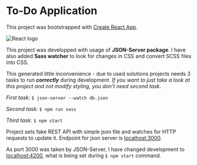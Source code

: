 To-Do Application
===

This project was bootstrapped with [Create React App](https://github.com/facebookincubator/create-react-app).

![React logo](https://blog-assets.risingstack.com/2016/Jan/react_best_practices-1453211146748.png)

This project was developped with usage of **JSON-Server package**.
I have also added **Sass watcher** to look for changes in CSS and convert SCSS files into CSS.

This generated little inconvenience - due to used solutions projects needs 3 tasks to run _**correctly**_ during development. 
_If you want to just take a look at this project and not modify styling, you don't need second task_.

_First task:_
`$ json-server --watch db.json`

_Second task:_
`$ npm run sass`

_Third task:_
`$ npm start`

Project sets fake REST API with simple json file and watches for HTTP requests to update it.
Endpoint for json server is [localhost:3000].

As port 3000 was taken by JSON-Server, I have changed development to [localhost:4200], what is being set during `$ npm start` command.

<!-- My Referrences -->
[Create React App]: https://github.com/facebookincubator/create-react-app
[localhost:3000]: http://localhost:3000/
[localhost:4200]: http://localhost:4200/
